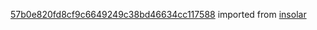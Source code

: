[57b0e820fd8cf9c6649249c38bd46634cc117588](https://github.com/insolar/insolar/commit/57b0e820fd8cf9c6649249c38bd46634cc117588) imported from [insolar](https://github.com/insolar/insolar)
